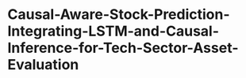 # Causal-Aware-Stock-Prediction-Integrating-LSTM-and-Causal-Inference-for-Tech-Sector-Asset-Evaluation